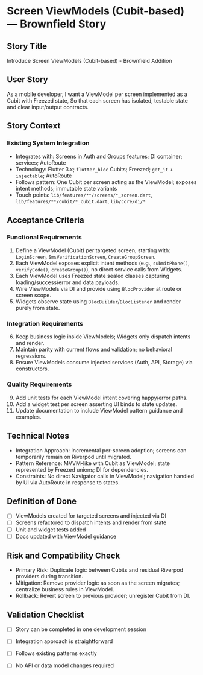 <!-- Powered by BMAD™ Core -->

# Screen ViewModels (Cubit-based) — Brownfield Story

## Story Title

Introduce Screen ViewModels (Cubit-based) - Brownfield Addition

## User Story

As a mobile developer,
I want a ViewModel per screen implemented as a Cubit with Freezed state,
So that each screen has isolated, testable state and clear input/output contracts.

## Story Context

### Existing System Integration

- Integrates with: Screens in Auth and Groups features; DI container; services; AutoRoute
- Technology: Flutter 3.x; `flutter_bloc` Cubits; Freezed; `get_it` + `injectable`; AutoRoute
- Follows pattern: One Cubit per screen acting as the ViewModel; exposes intent methods; immutable state variants
- Touch points: `lib/features/**/screens/*_screen.dart`, `lib/features/**/cubit/*_cubit.dart`, `lib/core/di/*`

## Acceptance Criteria

### Functional Requirements

1. Define a ViewModel (Cubit) per targeted screen, starting with: `LoginScreen`, `SmsVerificationScreen`, `CreateGroupScreen`.
2. Each ViewModel exposes explicit intent methods (e.g., `submitPhone()`, `verifyCode()`, `createGroup()`), no direct service calls from Widgets.
3. Each ViewModel uses Freezed state sealed classes capturing loading/success/error and data payloads.
4. Wire ViewModels via DI and provide using `BlocProvider` at route or screen scope.
5. Widgets observe state using `BlocBuilder`/`BlocListener` and render purely from state.

### Integration Requirements

6. Keep business logic inside ViewModels; Widgets only dispatch intents and render.
7. Maintain parity with current flows and validation; no behavioral regressions.
8. Ensure ViewModels consume injected services (Auth, API, Storage) via constructors.

### Quality Requirements

9. Add unit tests for each ViewModel intent covering happy/error paths.
10. Add a widget test per screen asserting UI binds to state updates.
11. Update documentation to include ViewModel pattern guidance and examples.

## Technical Notes

- Integration Approach: Incremental per-screen adoption; screens can temporarily remain on Riverpod until migrated.
- Pattern Reference: MVVM-like with Cubit as ViewModel; state represented by Freezed unions; DI for dependencies.
- Constraints: No direct Navigator calls in ViewModel; navigation handled by UI via AutoRoute in response to states.

## Definition of Done

- [ ] ViewModels created for targeted screens and injected via DI
- [ ] Screens refactored to dispatch intents and render from state
- [ ] Unit and widget tests added
- [ ] Docs updated with ViewModel guidance

## Risk and Compatibility Check

- Primary Risk: Duplicate logic between Cubits and residual Riverpod providers during transition.
- Mitigation: Remove provider logic as soon as the screen migrates; centralize business rules in ViewModel.
- Rollback: Revert screen to previous provider; unregister Cubit from DI.

## Validation Checklist

- [ ] Story can be completed in one development session
- [ ] Integration approach is straightforward
- [ ] Follows existing patterns exactly
- [ ] No API or data model changes required

